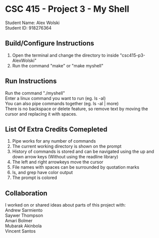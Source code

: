 # CSC 415 - Project 3 - My Shell

Student Name: Alex Wolski<br />
Student ID: 918276364

## Build/Configure Instructions
1. Open the terminal and change the directory to inside "csc415-p3-AlexWolski"
2. Run the command "make" or "make myshell"

## Run Instructions
Run the command "./myshell"
<br />
Enter a linux command you want to run	(eg. ls -al)
<br />
You can also pipe commands together	(eg. ls -al | more)
<br />
There is no backspace or delete feature, so remove text by moving the cursor and replacing it with spaces.

## List Of Extra Credits Comepleted
1. Pipe works for any number of commands
2. The current working directory is shown on the prompt
3. History of commands is stored and can be navigated using the up and down arrow keys (Without using the readline library)
4. The left and right arrowkeys move the cursor
6. File names with spaces can be surrounded by quotation marks
7. ls, and grep have color output
8. The prompt is colored

## Collaboration
I worked on or shared ideas about parts of this project with:
<br />
Andrew Sarmiento
<br />
Saywer Thompson
<br />
Amari Bolmer
<br />
Mubarak Akinbola
<br />
Vincent Santos
